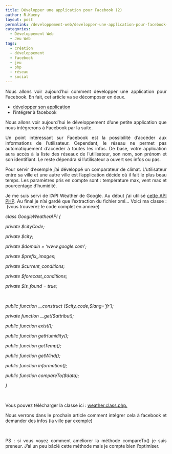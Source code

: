 ```yaml
---
title: Développer une application pour Facebook (2)
author: R.Kueny
layout: post
permalink: /developpement-web/developper-une-application-pour-facebook-2
categories:
  - Développement Web
  - Jeu Web
tags:
  - création
  - développement
  - facebook
  - jeu
  - php
  - réseau
  - social
---
```

<p style="text-align: justify;">
  Nous allons voir aujourd&rsquo;hui comment développer une application pour Facebook. En fait, cet article va se décomposer en deux.
</p>

<ul style="text-align: justify;">
  <li>
    <a href="http://rkueny.fr/developpement-web/developper-une-application-pour-facebook-2" target="_blank">développer son application</a>
  </li>
  <li>
    l&rsquo;intégrer à facebook
  </li>
</ul>

<p style="text-align: justify;">
  Nous allons voir aujourd&rsquo;hui le développement d&rsquo;une petite application que nous intégrerons à Facebook par la suite.
</p>

<p style="text-align: justify;">
  <!--more-->
</p>

<p style="text-align: justify;">
  Un point intéressant sur Facebook est la possibilité d&rsquo;accéder aux informations de l&rsquo;utilisateur. Cependant, le réseau ne permet pas automatiquement d&rsquo;accéder à toutes les infos. De base, votre application aura accés à la liste des réseaux de l&rsquo;utilisateur, son nom, son prénom et son identifiant. Le reste dépendra si l&rsquo;utilisateur a ouvert ses infos ou pas.
</p>

<p style="text-align: justify;">
  Pour servir d&rsquo;exemple j&rsquo;ai développé un comparateur de climat. L&rsquo;utilisateur entre sa ville et une autre ville est l&rsquo;application décide où il fait le plus beau temps. Les paramètres pris en compte sont : température max, vent max et pourcentage d&rsquo;humidité.
</p>

<p style="text-align: justify;">
  Je me suis servi de l&rsquo;API Weather de Google. Au début j&rsquo;ai utilisé <a href="http://www.ycerdan.fr/php/google-weather-api-en-php/" target="_blank">cette API PHP</a>. Au final je n&rsquo;ai gardé que l&rsquo;extraction du fichier xml&#8230; Voici ma classe :  (vous trouverez le code complet en annexe)
</p>

<p style="text-align: justify;">
  <em>class GoogleWeatherAPI {</em>
</p>

<p style="text-align: justify;">
  <span><em> </em></span><em>private $cityCode;</em>
</p>

<p style="text-align: justify;">
  <span><em> </em></span><em>private $city;</em>
</p>

<p style="text-align: justify;">
  <span><em> </em></span><em>private $domain = &lsquo;www.google.com';</em>
</p>

<p style="text-align: justify;">
  <span><em> </em></span><em>private $prefix_images;</em>
</p>

<p style="text-align: justify;">
  <span><em> </em></span><em>private $current_conditions;</em>
</p>

<p style="text-align: justify;">
  <span><em> </em></span><em>private $forecast_conditions;</em>
</p>

<p style="text-align: justify;">
  <span><em> </em></span><em>private $is_found = true;</em>
</p>

<p style="text-align: justify;">
  <em><br /> </em>
</p>

<p style="text-align: justify;">
  <em>public function __construct ($city_code,$lang=&rsquo;fr&rsquo;);</em>
</p>

<p style="text-align: justify;">
  <span><em> </em></span><em>private function __get($attribut);</em>
</p>

<p style="text-align: justify;">
  <span><em> </em></span><em>public function exist();</em>
</p>

<p style="text-align: justify;">
  <span><em> </em></span><em>public function getHumidity();</em>
</p>

<p style="text-align: justify;">
  <span><em> </em></span><em>public function getTemp();</em>
</p>

<p style="text-align: justify;">
  <span><em> </em></span>
</p>

<p style="text-align: justify;">
  <em>public function getWind();</em>
</p>

<p style="text-align: justify;">
  <span><em> </em></span><em>public function information();</em>
</p>

<p style="text-align: justify;">
  <span><em> </em></span><em>public function compareTo($data);</em>
</p>

<p style="text-align: justify;">
  <em>}</em>
</p>

<p style="text-align: justify;">
   
</p>

<p style="text-align: justify;">
  Vous pouvez télécharger la classe ici : <a href="http://rkueny.fr/wp-content/scripts">weather.class.php.</a>
</p>

<p style="text-align: justify;">
  Nous verrons dans le prochain article comment intégrer cela à facebook et demander des infos (la ville par exemple)
</p>

<p style="text-align: justify;">
   
</p>

<p style="text-align: justify;">
  PS : si vous voyez comment améliorer la méthode compareTo() je suis preneur. J&rsquo;ai un peu bâclé cette méthode mais je compte bien l&rsquo;optimiser. 
</p>
